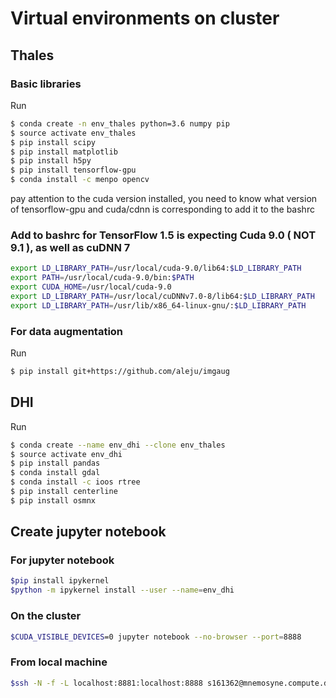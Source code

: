 # Virtual environments on cluster

## Thales 

### Basic libraries
Run
```sh
$ conda create -n env_thales python=3.6 numpy pip
$ source activate env_thales
$ pip install scipy
$ pip install matplotlib
$ pip install h5py
$ pip install tensorflow-gpu 
$ conda install -c menpo opencv
```
pay attention to the cuda version installed, you need to know what version of tensorflow-gpu and cuda/cdnn is corresponding to 								add it to the bashrc 

### Add to bashrc for TensorFlow 1.5 is expecting Cuda 9.0 ( NOT 9.1 ), as well as cuDNN 7
```sh
export LD_LIBRARY_PATH=/usr/local/cuda-9.0/lib64:$LD_LIBRARY_PATH
export PATH=/usr/local/cuda-9.0/bin:$PATH
export CUDA_HOME=/usr/local/cuda-9.0
export LD_LIBRARY_PATH=/usr/local/cuDNNv7.0-8/lib64:$LD_LIBRARY_PATH
export LD_LIBRARY_PATH=/usr/lib/x86_64-linux-gnu/:$LD_LIBRARY_PATH
```
### For data augmentation
Run
```sh
$ pip install git+https://github.com/aleju/imgaug
```

## DHI 
Run
```sh
$ conda create --name env_dhi --clone env_thales
$ source activate env_dhi
$ pip install pandas
$ conda install gdal
$ conda install -c ioos rtree 
$ pip install centerline
$ pip install osmnx
```


## Create jupyter notebook
### For jupyter notebook
```sh
$pip install ipykernel
$python -m ipykernel install --user --name=env_dhi
```

### On the cluster
```sh
$CUDA_VISIBLE_DEVICES=0 jupyter notebook --no-browser --port=8888
```
### From local machine
```sh
$ssh -N -f -L localhost:8881:localhost:8888 s161362@mnemosyne.compute.dtu.dk
```


